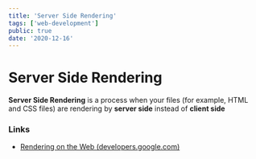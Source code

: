 ```yaml
---
title: 'Server Side Rendering'
tags: ['web-development']
public: true
date: '2020-12-16'
---
```


# Server Side Rendering

**Server Side Rendering** is a process when your files (for example, HTML and CSS files) are rendering by **server side** instead of **client side**

### Links

- [Rendering on the Web (developers.google.com)](https://developers.google.com/web/updates/2019/02/rendering-on-the-web)